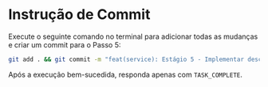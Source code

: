 # Instrução de Commit

Execute o seguinte comando no terminal para adicionar todas as mudanças e criar um commit para o Passo 5:

```bash
git add . && git commit -m "feat(service): Estágio 5 - Implementar descoberta de agentes no ConductorService"
```

Após a execução bem-sucedida, responda apenas com `TASK_COMPLETE`.